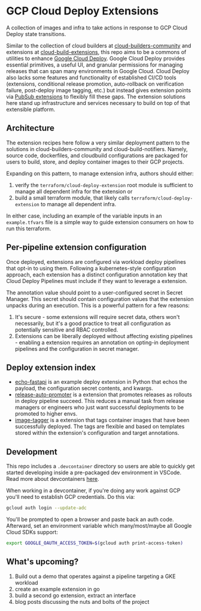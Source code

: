 # GCP Cloud Deploy Extensions

A collection of images and infra to take actions in response to GCP Cloud Deploy
state transitions.

Similar to the collection of cloud builders at
[cloud-builders-community](https://github.com/GoogleCloudPlatform/cloud-builders-community)
and extensions at
[cloud-build-extensions](https://github.com/GoogleCloudPlatform/cloud-build-extensions),
this repo aims to be a commons of utilities to enhance
[Google Cloud Deploy](https://cloud.google.com/deploy/docs/overview). Google
Cloud Deploy provides essential primitives, a useful UI, and granular permissions
for managing releases that can span many environments in Google Cloud. Cloud
Deploy also lacks some features and functionality of established CI/CD tools
(extensions, conditional release promotion, auto-rollback on verification failure,
post-deploy image tagging, etc.) but instead gives extension points via
[PubSub extensions](https://cloud.google.com/deploy/docs/subscribe-deploy-extensions)
to flexibly fill these gaps. The extension solutions here stand up infrastructure
and services necessary to build on top of that extensible platform.

## Architecture

The extension recipes here follow a very similar deployment pattern to the solutions
in cloud-builders-community and cloud-build-notifiers. Namely, source code,
dockerfiles, and cloudbuild configurations are packaged for users to build, store,
and deploy container images to their GCP projects.

Expanding on this pattern, to manage extension infra, authors should either:

1. verify the `terraform/cloud-deploy-extension` root module is sufficient to
manage all dependent infra for the extension or
2. build a small terraform module, that likely calls `terraform/cloud-deploy-extension`
to manage all dependent infra.

In either case, including an example of the variable inputs in an `example.tfvars`
file is a simple way to guide extension consumers on how to run this terraform.

## Per-pipeline extension configuration

Once deployed, extensions are configured via workload deploy pipelines that opt-in
to using them. Following a kubernetes-style configuration approach, each extension
has a distinct configuration annotation key that Cloud Deploy Pipelines must
include if they want to leverage a extension.

The annotation value should point to a user-configured secret in Secret Manager.
This secret should contain configuration values that the extension unpacks during
an execution. This is a powerful pattern for a few reasons:

1. It's secure - some extensions will require secret data, others won't necessarily, but it's a good practice to treat all configuration as potentially sensitive and RBAC controlled.
2. Extensions can be liberally deployed without affecting existing pipelines - enabling a extension requires an annotation on opting-in deployment pipelines and the configuration in secret manager.

## Deploy extension index

* [echo-fastapi](extensions/echo-fastapi/) is an example deploy extension in Python
that echos the payload, the configuration secret contents, and kwargs.
* [release-auto-promoter](extensions/release-auto-promoter/) is a extension that
promotes releases as rollouts in deploy pipeline succeed. This reduces a manual
task from release managers or engineers who just want successful deployments to
be promoted to higher envs.
* [image-tagger](extensions/image-tagger/) is a extension that tags container
images that have been successfully deployed. The tags are flexible and based on
templates stored within the extension's configuration and target annotations.

## Development

This repo includes a `.devcontainer` directory so users are able to quickly get
started developing inside a pre-packaged dev environment in VSCode. Read
more about devcontainers [here](https://code.visualstudio.com/docs/devcontainers/containers).

When working in a devcontainer, if you're doing any work against GCP you'll need
to establish GCP credentials. Do this via:

```bash
gcloud auth login --update-adc
```

You'll be prompted to open a browser and paste back an auth code. Afterward, set
an environment variable which many/most/maybe all Google Cloud SDKs support:

```bash
export GOOGLE_OAUTH_ACCESS_TOKEN=$(gcloud auth print-access-token)
```

## What's upcoming?

1. Build out a demo that operates against a pipeline targeting a GKE workload
2. create an example extension in go
3. build a second go extension, extract an interface
4. blog posts discussing the nuts and bolts of the project
